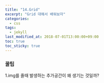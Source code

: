 ```yaml
---
title: "14.Grid"
excerpt: "Grid 대해서 배워보자"
categories:
  - css
tags:
  - jekyll
last_modified_at: 2018-07-01T13:00:00+09:00
toc: true
toc_sticky: true
---
```


### 꿀팁

1.img를 줄때 발생하는 추가공간이 왜 생기는 것일까?
